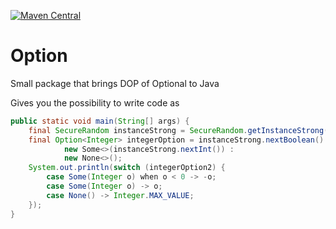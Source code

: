 [![Maven Central](https://img.shields.io/maven-central/v/io.github.ashr123/option.svg?label=Maven%20Central)](https://search.maven.org/search?q=g:%22io.github.ashr123%22%20AND%20a:%22option%22)
# Option
Small package that brings DOP of Optional to Java

Gives you the possibility to write code as

```java
public static void main(String[] args) {
	final SecureRandom instanceStrong = SecureRandom.getInstanceStrong();
	final Option<Integer> integerOption = instanceStrong.nextBoolean() ?
			new Some<>(instanceStrong.nextInt()) :
			new None<>();
	System.out.println(switch (integerOption2) {
		case Some(Integer o) when o < 0 -> -o;
		case Some(Integer o) -> o;
		case None() -> Integer.MAX_VALUE;
	});
}
```
